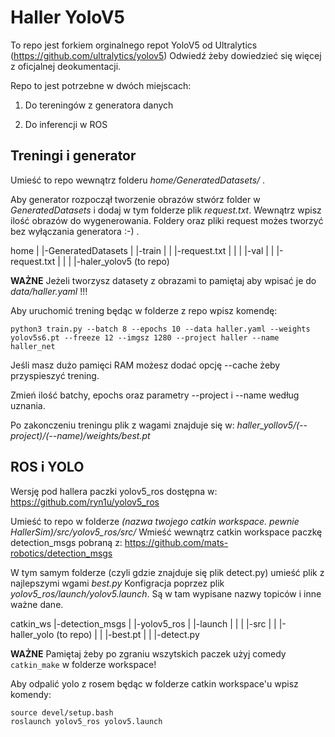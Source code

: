 # Haller YoloV5

To repo jest forkiem orginalnego repot YoloV5 od Ultralytics (<https://github.com/ultralytics/yolov5>)
Odwiedź żeby dowiedzieć się więcej z oficjalnej deokumentacji.

Repo to jest potrzebne w dwóch miejscach:

1. Do tereningów z generatora danych

2. Do inferencji w ROS

## Treningi i generator

Umieść to repo wewnątrz folderu *home/GeneratedDatasets/* .

Aby generator rozpoczął tworzenie obrazów stwórz folder w *GeneratedDatasets* i dodaj w tym folderze plik *request.txt*. Wewnątrz wpisz ilość obrazów do wygenerowania. Foldery oraz pliki request możes tworzyć bez wyłączania generatora :-) .

home
|
|-GeneratedDatasets
|   |-train
|   |   |-request.txt
|   |
|   |-val
|   |   |-request.txt
|   |
|   |-haler_yolov5 (to repo)

**WAŻNE**
Jeżeli tworzysz datasety z obrazami to pamiętaj aby wpisać je do *data/haller.yaml* !!!

Aby uruchomić trening będąc w folderze z repo wpisz komendę:

```
python3 train.py --batch 8 --epochs 10 --data haller.yaml --weights yolov5s6.pt --freeze 12 --imgsz 1280 --project haller --name haller_net
```

Jeśli masz dużo pamięci RAM możesz dodać opcję --cache żeby przyspieszyć trening.

Zmień ilość batchy, epochs oraz parametry --project i --name według uznania.

Po zakonczeniu treningu plik z wagami znajduje się w: *haller_yollov5/(--project)/(--name)/weights/best.pt*

## ROS i YOLO

Wersję pod hallera paczki yolov5_ros dostępna w: https://github.com/ryn1u/yolov5_ros

Umieść to repo w folderze *(nazwa twojego catkin workspace. pewnie HallerSim)/src/yolov5_ros/src/*
Wmieść wewnątrz catkin workspace paczkę detection_msgs pobraną z: https://github.com/mats-robotics/detection_msgs

W tym samym folderze (czyli gdzie znajduje się plik detect.py) umieść plik z najlepszymi wgami *best.py*
Konfigracja poprzez plik *yolov5_ros/launch/yolov5.launch*. Są w tam wypisane nazwy topiców i inne ważne dane.

catkin_ws
|-detection_msgs
|
|-yolov5_ros
|   |-launch
|   |
|   |-src
|   |   |-haller_yolo (to repo)
|   |   |-best.pt
|   |   |-detect.py

**WAŻNE**
Pamiętaj żeby po zgraniu wszytskich paczek użyj comedy ``` catkin_make ``` w folderze workspace!

Aby odpalić yolo z rosem będąc w folderze catkin workspace'u wpisz komendy:

```
source devel/setup.bash
roslaunch yolov5_ros yolov5.launch
```
